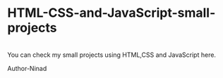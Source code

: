 # HTML-CSS-and-JavaScript-small-projects
<br>
You can check my small projects using HTML,CSS and JavaScript here.

Author-Ninad 
